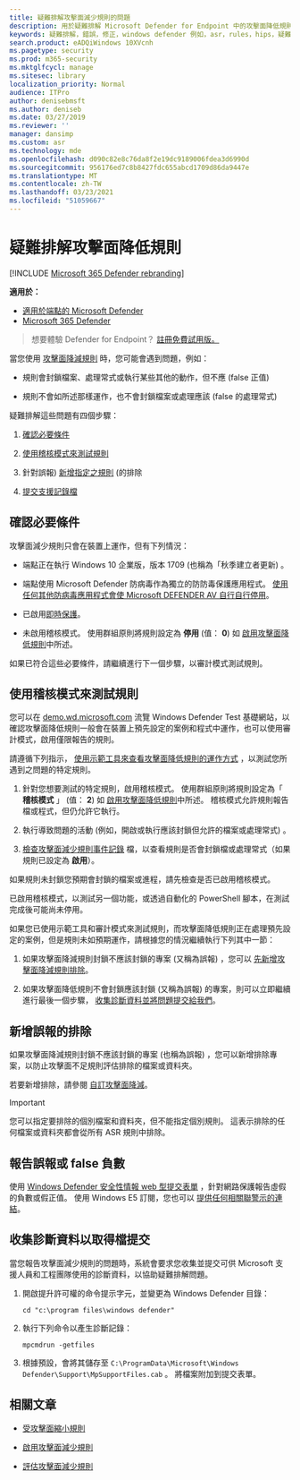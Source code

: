 ```yaml
---
title: 疑難排解攻擊面減少規則的問題
description: 用於疑難排解 Microsoft Defender for Endpoint 中的攻擊面降低規則問題的資源和範例程式碼。
keywords: 疑難排解，錯誤，修正，windows defender 例如，asr，rules，hips，疑難排解，審核，排除，錯誤正值，已中斷，封鎖，microsoft defender for endpoint，microsoft defender 高級威脅防護
search.product: eADQiWindows 10XVcnh
ms.pagetype: security
ms.prod: m365-security
ms.mktglfcycl: manage
ms.sitesec: library
localization_priority: Normal
audience: ITPro
author: denisebmsft
ms.author: deniseb
ms.date: 03/27/2019
ms.reviewer: ''
manager: dansimp
ms.custom: asr
ms.technology: mde
ms.openlocfilehash: d090c82e8c76da8f2e19dc9189006fdea3d6990d
ms.sourcegitcommit: 956176ed7c8b8427fdc655abcd1709d86da9447e
ms.translationtype: MT
ms.contentlocale: zh-TW
ms.lasthandoff: 03/23/2021
ms.locfileid: "51059667"
---
```

# <a name="troubleshoot-attack-surface-reduction-rules"></a>疑難排解攻擊面降低規則

[!INCLUDE [Microsoft 365 Defender rebranding](../../includes/microsoft-defender.md)]


**適用於：**
- [適用於端點的 Microsoft Defender](https://go.microsoft.com/fwlink/p/?linkid=2146631)
- [Microsoft 365 Defender](https://go.microsoft.com/fwlink/?linkid=2118804)

> 想要體驗 Defender for Endpoint？ [註冊免費試用版。](https://www.microsoft.com/microsoft-365/windows/microsoft-defender-atp?ocid=docs-wdatp-pullalerts-abovefoldlink) 


當您使用 [攻擊面降減規則](attack-surface-reduction.md) 時，您可能會遇到問題，例如：

- 規則會封鎖檔案、處理常式或執行某些其他的動作，但不應 (false 正值) 

- 規則不會如所述那樣運作，也不會封鎖檔案或處理應該 (false 的處理常式) 

疑難排解這些問題有四個步驟：

1. [確認必要條件](#confirm-prerequisites)

2. [使用稽核模式來測試規則](#use-audit-mode-to-test-the-rule)

3. 針對誤報) [新增指定之規則](#add-exclusions-for-a-false-positive) (的排除

4. [提交支援記錄檔](#collect-diagnostic-data-for-file-submissions)

## <a name="confirm-prerequisites"></a>確認必要條件

攻擊面減少規則只會在裝置上運作，但有下列情況：

- 端點正在執行 Windows 10 企業版，版本 1709 (也稱為「秋季建立者更新) 。

- 端點使用 Microsoft Defender 防病毒作為獨立的防防毒保護應用程式。 [使用任何其他防病毒應用程式會使 Microsoft DEFENDER AV 自行自行停用](https://docs.microsoft.com/windows/security/threat-protection/microsoft-defender-antivirus/microsoft-defender-antivirus-compatibility)。

- 已啟用[即時保護](https://docs.microsoft.com/windows/security/threat-protection/microsoft-defender-antivirus/configure-real-time-protection-microsoft-defender-antivirus)。

- 未啟用稽核模式。 使用群組原則將規則設定為 **停用** (值： **0**) 如 [啟用攻擊面降低規則](enable-attack-surface-reduction.md)中所述。

如果已符合這些必要條件，請繼續進行下一個步驟，以審計模式測試規則。

## <a name="use-audit-mode-to-test-the-rule"></a>使用稽核模式來測試規則

您可以在 [demo.wd.microsoft.com](https://demo.wd.microsoft.com?ocid=cx-wddocs-testground) 流覽 Windows Defender Test 基礎網站，以確認攻擊面降低規則一般會在裝置上預先設定的案例和程式中運作，也可以使用審計模式，啟用僅限報告的規則。

請遵循下列指示， [使用示範工具來查看攻擊面降低規則的運作方式](evaluate-attack-surface-reduction.md) ，以測試您所遇到之問題的特定規則。

1. 針對您想要測試的特定規則，啟用稽核模式。 使用群組原則將規則設定為「 **稽核模式** 」 (值： **2**) 如 [啟用攻擊面降低規則](enable-attack-surface-reduction.md)中所述。 稽核模式允許規則報告檔或程式，但仍允許它執行。

2. 執行導致問題的活動 (例如，開啟或執行應該封鎖但允許的檔案或處理常式) 。

3. [檢查攻擊面減少規則事件記錄](attack-surface-reduction.md) 檔，以查看規則是否會封鎖檔或處理常式（如果規則已設定為 **啟用**）。

如果規則未封鎖您預期會封鎖的檔案或進程，請先檢查是否已啟用稽核模式。

已啟用稽核模式，以測試另一個功能，或透過自動化的 PowerShell 腳本，在測試完成後可能尚未停用。

如果您已使用示範工具和審計模式來測試規則，而攻擊面降低規則正在處理預先設定的案例，但是規則未如預期運作，請根據您的情況繼續執行下列其中一節：

1. 如果攻擊面降減規則封鎖不應該封鎖的專案 (又稱為誤報) ，您可以 [先新增攻擊面降減規則排除](#add-exclusions-for-a-false-positive)。

2. 如果攻擊面降低規則不會封鎖應該封鎖 (又稱為誤報) 的專案，則可以立即繼續進行最後一個步驟， [收集診斷資料並將問題提交給我們](#collect-diagnostic-data-for-file-submissions)。

## <a name="add-exclusions-for-a-false-positive"></a>新增誤報的排除

如果攻擊面降減規則封鎖不應該封鎖的專案 (也稱為誤報) ，您可以新增排除專案，以防止攻擊面不足規則評估排除的檔案或資料夾。

若要新增排除，請參閱 [自訂攻擊面降減](customize-attack-surface-reduction.md)。

>[!IMPORTANT]
>您可以指定要排除的個別檔案和資料夾，但不能指定個別規則。
>這表示排除的任何檔案或資料夾都會從所有 ASR 規則中排除。

## <a name="report-a-false-positive-or-false-negative"></a>報告誤報或 false 負數

使用 [Windows Defender 安全性情報 web 型提交表單](https://www.microsoft.com/wdsi/filesubmission) ，針對網路保護報告虛假的負數或假正值。 使用 Windows E5 訂閱，您也可以 [提供任何相關聯警示的連結](alerts-queue.md)。

## <a name="collect-diagnostic-data-for-file-submissions"></a>收集診斷資料以取得檔提交

當您報告攻擊面減少規則的問題時，系統會要求您收集並提交可供 Microsoft 支援人員和工程團隊使用的診斷資料，以協助疑難排解問題。

1. 開啟提升許可權的命令提示字元，並變更為 Windows Defender 目錄：

   ```console
   cd "c:\program files\windows defender"
   ```

2. 執行下列命令以產生診斷記錄：

   ```console
   mpcmdrun -getfiles
   ```

3. 根據預設，會將其儲存至 `C:\ProgramData\Microsoft\Windows Defender\Support\MpSupportFiles.cab` 。 將檔案附加到提交表單。

## <a name="related-articles"></a>相關文章

- [受攻擊面縮小規則](attack-surface-reduction.md)

- [啟用攻擊面減少規則](enable-attack-surface-reduction.md)

- [評估攻擊面減少規則](evaluate-attack-surface-reduction.md)
